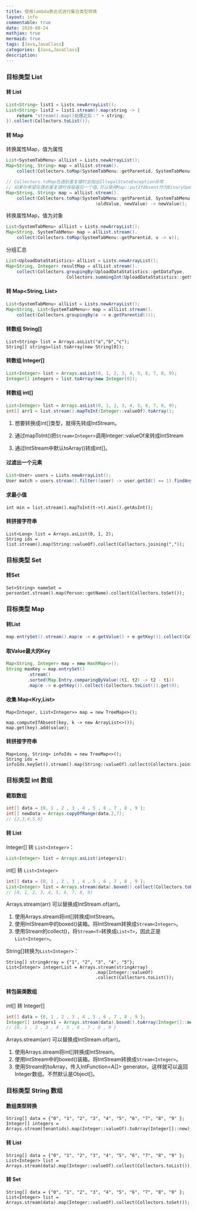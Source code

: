 ```yaml
---
title: 使用lambda表达式进行集合类型转换
layout: info
commentable: true
date: 2020-08-24
mathjax: true
mermaid: true
tags: [Java,JavaClass]
categories: [Java,JavaClass]
description: 
---
```


### 目标类型 List

#### 转 List

```java
List<String> list1 = Lists.newArrayList();
List<String> list2 = list1.stream().map(string -> {
	return "stream().map()处理之后：" + string;
}).collect(Collectors.toList());
```

<!--more-->

#### 转 Map

转换属性Map，值为属性

```java
List<SystemTabMenu> allList = Lists.newArrayList();
Map<String, String> map = allList.stream().
	collect(Collectors.toMap(SystemTabMenu::getParentid, SystemTabMenu::getParentid));

// Collectors.toMap在遇到重复键时会抛出IllegalStateException异常
// 如果你希望在遇到重复键时保留最后一个值,可以使用Map::putIfAbsent作为BinaryOperator
Map<String, String> map = allList.stream().
	collect(Collectors.toMap(SystemTabMenu::getParentid, SystemTabMenu::getParentid,
                                  (oldValue, newValue) -> newValue));
```

转换属性Map，值为对象

```java
List<SystemTabMenu> allList = Lists.newArrayList();
Map<String, SystemTabMenu> map = allList.stream().
	collect(Collectors.toMap(SystemTabMenu::getParentid, v -> v));
```

分组汇总

```java
List<UploadDataStatistics> allList = Lists.newArrayList();
Map<String, Integer> resultMap = allList.stream().
    collect(Collectors.groupingBy(UploadDataStatistics::getDataType,
                       Collectors.summingInt(UploadDataStatistics::getSuccessnum)));
```

#### 转 Map<String, List>

```java
List<SystemTabMenu> allList = Lists.newArrayList();
Map<String, List<SystemTabMenu>> map = allList.stream().
	collect(Collectors.groupingBy(e -> e.getParentid()));
```

#### 转数组 String[]

```
List<String> list = Arrays.asList("a","b","c");
String[] strings=list.toArray(new String[0]);
```

#### 转数组 Integer[]

```java
List<Integer> list = Arrays.asList(0, 1, 2, 3, 4, 5, 6, 7, 8, 9);
Integer[] integers = list.toArray(new Integer[0]);
```

#### 转数组 int[]

```java
List<Integer> list = Arrays.asList(0, 1, 2, 3, 4, 5, 6, 7, 8, 9);
int[] arr1 = list.stream().mapToInt(Integer::valueOf).toArray();
```

1. 想要转换成int[]类型，就得先转成IntStream。

2. 通过mapToInt()把`Stream<Integer>`调用Integer::valueOf来转成IntStream
3. 通过IntStream中默认toArray()转成int[]。

#### 过滤出一个元素

```java
List<User> users = Lists.newArrayList();
User match = users.stream().filter((user) -> user.getId() == 1).findAny().get();
```

#### 求最小值

```
int min = list.stream().mapToInt(t->t).min().getAsInt();
```

#### 转拼接字符串

```
List<Long> list = Arrays.asList(0, 1, 2);
String ids = list.stream().map(String::valueOf).collect(Collectors.joining(","));
```

### 目标类型 Set

#### 转Set

```
Set<String> nameSet = personSet.stream().map(Person::getName).collect(Collectors.toSet());
```



### 目标类型 Map

#### 转List

```java
map.entrySet().stream().map(e -> e.getValue() + e.getKey()).collect(Collectors.toList());
```

#### 取Value最大的Key

```java
Map<String, Integer> map = new HashMap<>();
String maxKey = map.entrySet()
        .stream()
        .sorted(Map.Entry.comparingByValue((t1, t2) -> t2 - t1))
        .map(e -> e.getKey()).collect(Collectors.toList()).get(0);
```

#### 收集 Map<Kry,List>

```
Map<Integer, List<Integer>> map = new TreeMap<>();

map.computeIfAbsent(key, k -> new ArrayList<>());
map.get(key).add(value);
```

#### 转拼接字符串

```
Map<Long, String> infoIds = new TreeMap<>();
String ids = infoIds.keySet().stream().map(String::valueOf).collect(Collectors.joining(","));
```

### 目标类型 int 数组

#### 截取数组

```java
int[] data = {0, 1 , 2 , 3 , 4 , 5 , 6 , 7 , 8 , 9 };
int[] newData = Arrays.copyOfRange(data,2,7);
// {2,3,4,5,6}
```

#### 转 List

Integer[] 转 `List<Integer>`：

```java
List<Integer> list = Arrays.asList(integers1);
```
int[] 转 `List<Integer>`

```java
int[] data = {0, 1 , 2 , 3 , 4 , 5 , 6 , 7 , 8 , 9 };
List<Integer> list = Arrays.stream(data).boxed().collect(Collectors.toList());
// [0, 1, 2, 3, 4, 5, 6, 7, 8, 9]
```

Arrays.stream(arr) 可以替换成IntStream.of(arr)。

1. 使用Arrays.stream将int[]转换成IntStream。
2. 使用IntStream中的boxed()装箱。将IntStream转换成`Stream<Integer>`。
3. 使用Stream的collect()，将`Stream<T>`转换成`List<T>`，因此正是`List<Integer>`。          

String[]转换为`List<Integer>`：

```
String[] stringArray = {"1", "2", "3", "4", "5"};
List<Integer> integerList = Arrays.stream(stringArray)
                                  .map(Integer::valueOf)
                                  .collect(Collectors.toList());
```

#### 转包装类数组

int[] 转 Integer[]

```java
int[] data = {0, 1 , 2 , 3 , 4 , 5 , 6 , 7 , 8 , 9 };
Integer[] integers1 = Arrays.stream(data).boxed().toArray(Integer[]::new);
// {0, 1 , 2 , 3 , 4 , 5 , 6 , 7 , 8 , 9 }
```

Arrays.stream(arr) 可以替换成IntStream.of(arr)。

1. 使用Arrays.stream将int[]转换成IntStream。
2. 使用IntStream中的boxed()装箱。将IntStream转换成`Stream<Integer>`。
3. 使用Stream的toArray，传入IntFunction<A[]> generator。这样就可以返回Integer数组。不然默认是Object[]。

### 目标类型 String 数组

#### 数组类型转换

```
String[] data = {"0", "1", "2", "3", "4", "5", "6", "7", "8", "9" };
Integer[] integers = Arrays.stream(tenantids).map(Integer::valueOf).toArray(Integer[]::new);
```

#### 转 List

```
String[] data = {"0", "1", "2", "3", "4", "5", "6", "7", "8", "9" };
List<Integer> list = Arrays.stream(data).map(Integer::valueOf).collect(Collectors.toList());
```

#### 转 Set

```
String[] data = {"0", "1", "2", "3", "4", "5", "6", "7", "8", "9" };
List<Integer> list = Arrays.stream(data).map(Integer::valueOf).collect(Collectors.toSet());
```


